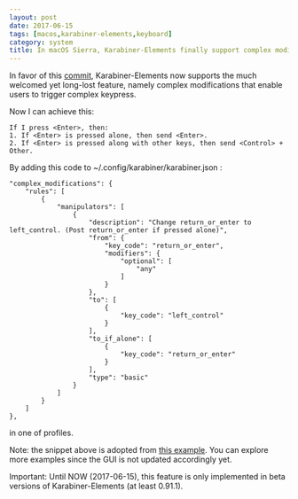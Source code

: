 ```yaml
---
layout: post
date: 2017-06-15
tags: [macos,karabiner-elements,keyboard]
category: system
title: In macOS Sierra, Karabiner-Elements finally support complex modifications
---
```


In favor of this [commit](https://github.com/tekezo/Karabiner-Elements/commit/f37815dcf58fd1e91d3cd3d154c2ed3749a2510e), Karabiner-Elements now supports the much welcomed yet long-lost feature, namely complex modifications that enable users to trigger complex keypress.

Now I can achieve this:
```
If I press <Enter>, then:
1. If <Enter> is pressed alone, then send <Enter>.
2. If <Enter> is pressed along with other keys, then send <Control> + Other.
```

By adding this code to ~/.config/karabiner/karabiner.json :
```
"complex_modifications": {
    "rules": [
        {
            "manipulators": [
                {
                    "description": "Change return_or_enter to left_control. (Post return_or_enter if pressed alone)",
                    "from": {
                        "key_code": "return_or_enter",
                        "modifiers": {
                            "optional": [
                                "any"
                            ]
                        }
                    },
                    "to": [
                        {
                            "key_code": "left_control"
                        }
                    ],
                    "to_if_alone": [
                        {
                            "key_code": "return_or_enter"
                        }
                    ],
                    "type": "basic"
                }
            ]
        }
    ]
},
```
in one of profiles.

Note: the snippet above is adopted from [this example](https://github.com/tekezo/Karabiner-Elements/blob/61df6ff04ce34adf1cbb00cfd7c5dd49c14c0889/examples/spacebar_to_shift.json). You can explore more examples since the GUI is not updated accordingly yet.

Important: Until NOW (2017-06-15), this feature is only implemented in beta versions of Karabiner-Elements (at least 0.91.1).
